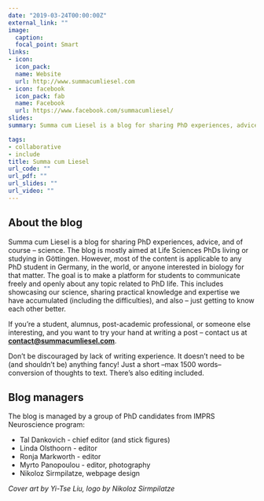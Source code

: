 ```yaml
---
date: "2019-03-24T00:00:00Z"
external_link: ""
image:
  caption:
  focal_point: Smart
links:
- icon: 
  icon_pack:
  name: Website
  url: http://www.summacumliesel.com
- icon: facebook
  icon_pack: fab
  name: Facebook
  url: https://www.facebook.com/summacumliesel/
slides:
summary: Summa cum Liesel is a blog for sharing PhD experiences, advice, and science. I am responsible for the blog's web design.

tags:
- collaborative
- include
title: Summa cum Liesel
url_code: ""
url_pdf: ""
url_slides: ""
url_video: ""
---
```


## About the blog
Summa cum Liesel is a blog for sharing PhD experiences, advice, and of course – science. The blog is mostly aimed at Life Sciences PhDs living or studying in Göttingen. However, most of the content is applicable to any PhD student in Germany, in the world, or anyone interested in biology for that matter. The goal is to make a platform for students to communicate freely and openly about any topic related to PhD life. This includes showcasing our science, sharing practical knowledge and expertise we have accumulated (including the difficulties), and also – just getting to know each other better.

If you’re a student, alumnus, post-academic professional, or someone else interesting, and you want to try your hand at writing a post – contact us at **contact@summacumliesel.com**.

Don’t be discouraged by lack of writing experience. It doesn’t need to be (and shouldn’t be) anything fancy! Just a short –max 1500 words– conversion of thoughts to text. There’s also editing included.

## Blog managers

The blog is managed by a group of PhD candidates from IMPRS Neuroscience program:

* Tal Dankovich - chief editor (and stick figures)
* Linda Olsthoorn - editor
* Ronja Markworth - editor
* Myrto Panopoulou - editor, photography
* Nikoloz Sirmpilatze, webpage design

_Cover art by Yi-Tse Liu, logo by Nikoloz Sirmpilatze_

